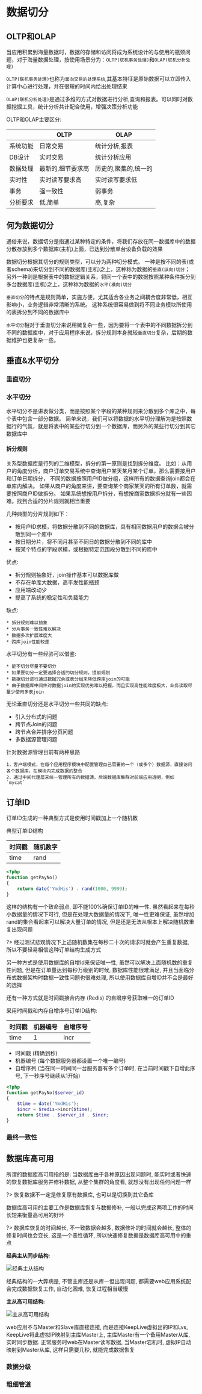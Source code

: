 # 数据切分

## OLTP和OLAP

当应用积累到海量数据时，数据的存储和访问将成为系统设计的与使用的瓶颈问题，对于海量数据处理，按使用场景分为：`OLTP(联机事务处理)`和`OLAP(联机分析处理)`

`OLTP(联机事务处理)`也称为`面向交易的处理系统`,其基本特征是原始数据可以立即传入计算中心进行处理，并在很短的时间内给出处理结果

`OLAP(联机分析处理)`是通过多维的方式对数据进行分析,查询和报表。可以同时对数据挖掘工具，统计分析共计配合使用，增强决策分析功能

OLTP和OLAP主要区分:

 | |OLTP| OLAP
------------- | -------- | -------------------------------
系统功能|日常交易|统计分析,报表|
DB设计|实时交易|统计分析应用|
数据处理|最新的,细节要求高|历史的,聚集的,统一的|
实时性|实时读写要求高|实时读写要求低|
事务|强一致性|弱事务|
分析要求|低,简单|高,复杂|

## 何为数据切分

通俗来说，数据切分是指通过某种特定的条件，将我们存放在同一数据库中的数据分散存放到多个数据库(主机)上面，已达到分散单台设备负载的效果

数据切分根据其切分的规则类型，可以分为两种切分模式。
一种是按不同的表(或者schema)来切分到不同的数据库(主机)之上，这种称为数据的`垂直(纵向)切分`；
另外一种则是根据表中的数据逻辑关系，将同一个表中的数据按照某种条件拆分到多台数据库(主机)之上，这种称为数据的`水平(横向)切分`

`垂直切分`的特点是规则简单，实施方便，尤其适合各业务之间耦合度非常低，相互影响小，业务逻辑非常清晰的系统。
这种系统很容易做到将不同业务模块所使用的表拆分到不同的数据库中

`水平切分`相对于垂直切分来说稍微复杂一些，因为要将一个表中的不同数据拆分到不同的数据库中，对于应用程序来说，拆分规则本身就较`垂直切分`复杂，后期的数据维护也更复杂一些。

## 垂直&水平切分

### 垂直切分


### 水平切分

水平切分不是讲表做分类，而是按照某个字段的某种规则来分散到多个库之中，每个表中包含一部分数据。
简单来说，我们可以将数据的水平切分理解为是按照数据行的气氛，就是将表中的某些行切分到一个数据库，而另外的某些行切分到其它数据库中

#### 拆分规则

关系型数据库是行列的二维模型，拆分的第一原则是找到拆分维度。
比如：从用户的角度分析，商户订单交易系统中查询用户某天某月某个订单，那么需要按用户和订单日期拆分，
不同的数据按照用户ID做分组，这样所有的数据查询join都会在单库内解决。
如果从商户的角度来讲，要查询某个商家某天的所有订单数，就需要按照商户ID做拆分。
如果系统想按用户拆分，有想按商家数据拆分就有一些困难。找到合适的分片规则就相当重要

几种典型的分片规则如下：

* 按用户ID求模，将数据分散到不同的数据库，具有相同数据用户的数据会被分散到同一个库中
* 按日期分片，将不同月甚至不同日的数据分散到不同的库中
* 按某个特点的字段求模，或根据特定范围段分散到不同的库中

优点:
    
* 拆分规则抽象好，join操作基本可以数据库做
* 不存在单库大数据，高平发性能瓶颈
* 应用端改动少
* 提高了系统的稳定性和负载能力

缺点:

```
* 拆分规则难以抽象
* 分片事务一致性难以解决
* 数据多次扩展难度大
* 跨库join性能较差
```

水平切分有一些经验可以借鉴:

    * 能不切分尽量不要切分
    * 如果要切分一定要选择合适的切分规则，提前规划
    * 数据切分进行通过数据冗余或表分组来降低跨库join的可能
    * 由于数据库中间件对数据join的实现优劣难以把握，而且实现高性能难度极大，业务读取尽量少使用多表join

无论垂直切分还是水平切分一些共同的缺点:

* 引入分布式的问题
* 跨节点Join的问题
* 跨节点合并排序分页问题
* 多数据源管理问题

针对数据源管理目前有两种思路
    
    1，客户端模式，在每个应用程序模块中配置管理自己需要的一个（或多个）数据源，直接访问各个数据库，在模块内完成数据的整合
    2，通过中间代理层来统一管理所有的数据源，后端数据库集群对前端应用透明，例如 `mycat`


## 订单ID

订单ID生成的一种典型方式是使用时间戳加上一个随机数

典型订单ID结构

时间戳     | 随机数字
--------- | ------
time      | rand

```php
<?php
function getPayNo()
{
	return date('YmdHis') . rand(1000, 9999);
}
```

这样的结构有一个致命弱点, 即不能100%确保订单ID的唯一性. 虽然看起来在每秒小数据量的情况下可行, 但是在处理大数据量的情况下, 唯一性更难保证, 虽然增加rand的集合看起来可以解决大量订单的情况, 但是还是无法从根本上解决随机数重复出现问题

?> 经过测试悲观情况下上述随机数集在每秒二十次的请求时就会产生重复数据, 所以不要轻易相信这种订单结构生成方式

另一种方式是使用数据库的自增Id来保证唯一性, 虽然可以解决上面随机数的重复性问题, 但是在订单量达到每秒万级别的时候, 数据库性能很难满足, 并且当面临分布式数据架构时数据一致性问题也很难处理, 所以使用数据库自增ID并不会是最好的选择

还有一种方式就是时间戳接合内存 (Redis) 的自增序号获取唯一的订单ID

采用时间戳和内存自增序号订单ID结构:

时间戳     | 机器编号 | 自增序号
--------- | ------- | ------
time      | 1       | incr

- 时间戳 (精确到秒)
- 机器编号 (每个数据服务器都设置一个唯一编号)
- 自增序列 (当在同一时间同一台服务器有多个订单时, 在当前时间戳下自增此序号, 下一秒序号继续从1开始)

```php
<?php
function getPayNo($server_id)
{
	$time = date('YmdHis');
	$incr = $redis->incr($time);
	return $time . $server_id . $incr;
}
```


### 最终一致性


## 数据库高可用

所谓的数据库高可用指的是: 当数据库由于各种原因出现问题时, 能实时或者快速的恢复数据库服务并修补数据, 从整个集群的角度看, 就想没有出现任何问题一样

?> 恢复数据不一定是修复原有数据库, 也可以是切换到其它备库

数据库高可用的主要工作是数据库恢复与数据修补, 一般以完成这两项工作的时间长短来衡量高可用的好坏

?> 数据库恢复的时间越长, 不一致数据会越多, 数据修补的时间就会越长, 整体的修复时间也会变长, 这是一个恶性循环, 所以快速修复数据是数据库高可用中的重点

**经典主从同步结构:**

![经典主从结构](https://iscod.github.io/images/mysql_master_slave_1.png)

经典结构的一大弊病是, 不管主库还是从库一但出现问题, 都需要web应用系统配合完成数据恢复工作, 自动化困难, 恢复过程相当缓慢


**主从高可用结构:**

![主从高可用结构](https://iscod.github.io/images/mysql_master_slave_2.png)


web应用不与Master和Slave库直接连接, 而是连接KeepLive虚拟出的IP和Lvs, KeepLive将此虚拟IP映射到主库Master上, 主库Master有一个备用Master从库, 实时同步数据. 正常服务时web在Master读写数据, 当Master宕机时, 虚拟IP自动映射到Master从库, 这样只需要几秒, 就能完成数据恢复





### 数据分级


### 粗细管道